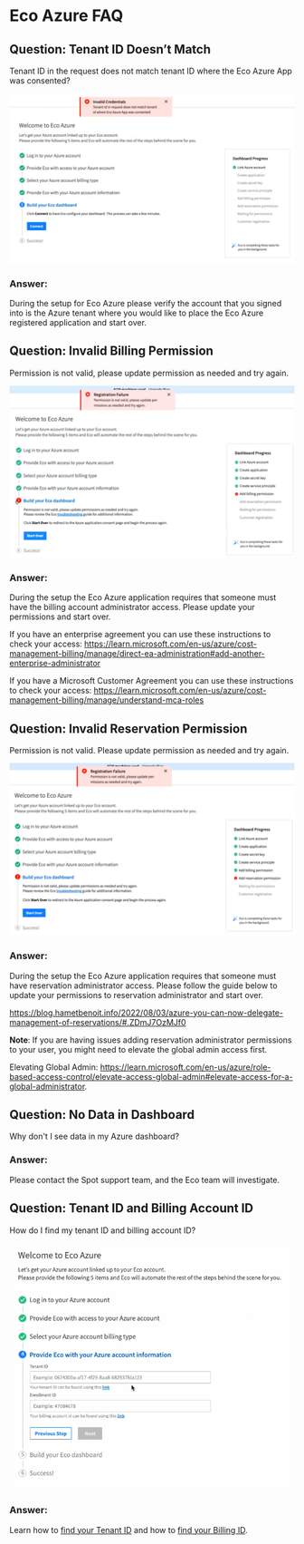 # Eco Azure FAQ

## Question: Tenant ID Doesn’t Match

Tenant ID in the request does not match tenant ID where the Eco Azure App was consented?

<img src="/eco/_media/eco-azure-faq-1.png" />

### Answer:

During the setup for Eco Azure please verify the account that you signed into is the Azure tenant where you would like to place the Eco Azure registered application and start over.

## Question: Invalid Billing Permission  

Permission is not valid, please update permission as needed and try again.

<img src="/eco/_media/eco-azure-faq-2.png" />

### Answer:

During the setup the Eco Azure application requires that someone must have the billing account administrator access. Please update your permissions and start over.

If you have an enterprise agreement you can use these instructions to check your access: https://learn.microsoft.com/en-us/azure/cost-management-billing/manage/direct-ea-administration#add-another-enterprise-administrator

If you have a Microsoft Customer Agreement you can use these instructions to check your access:
https://learn.microsoft.com/en-us/azure/cost-management-billing/manage/understand-mca-roles

## Question: Invalid Reservation Permission  

Permission is not valid. Please update permission as needed and try again.

<img src="/eco/_media/eco-azure-faq-3.png" />

### Answer:

During the setup the Eco Azure application requires that someone must have reservation administrator access. Please follow the guide below to update your permissions to reservation administrator and start over.

https://blog.hametbenoit.info/2022/08/03/azure-you-can-now-delegate-management-of-reservations/#.ZDmJ7OzMJf0

**Note**: If you are having issues adding reservation administrator permissions to your user, you might need to elevate the global admin access first.

Elevating Global Admin: https://learn.microsoft.com/en-us/azure/role-based-access-control/elevate-access-global-admin#elevate-access-for-a-global-administrator.

## Question: No Data in Dashboard

Why don't I see data in my Azure dashboard?

### Answer:

Please contact the Spot support team, and the Eco team will investigate.

## Question: Tenant ID and Billing Account ID

How do I find my tenant ID and billing account ID?  

<img src="/eco/_media/eco-azure-faq-4.png" />

### Answer:  

Learn how to [find your Tenant ID](https://learn.microsoft.com/en-us/azure/active-directory/fundamentals/active-directory-how-to-find-tenant) and how to [find your Billing ID](https://learn.microsoft.com/en-us/azure/cost-management-billing/manage/direct-ea-administration#manage-your-enrollment).  
